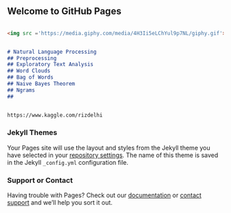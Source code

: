 ## Welcome to GitHub Pages


```markdown

<img src ='https://media.giphy.com/media/4H3Ii5eLChYul9p7NL/giphy.gif'>


# Natural Language Processing 
## Preprocessing
## Exploratory Text Analysis
## Word Clouds
## Bag of Words
## Naive Bayes Theorem
## Ngrams
## 


https://www.kaggle.com/rizdelhi
```



### Jekyll Themes

Your Pages site will use the layout and styles from the Jekyll theme you have selected in your [repository settings](https://github.com/rizwandel/nlp.github.io/settings). The name of this theme is saved in the Jekyll `_config.yml` configuration file.

### Support or Contact

Having trouble with Pages? Check out our [documentation](https://docs.github.com/categories/github-pages-basics/) or [contact support](https://support.github.com/contact) and we’ll help you sort it out.
